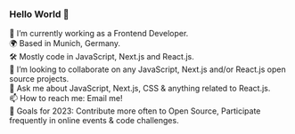 ### Hello World 👋

🔭 I’m currently working as a Frontend Developer. <br />
🌍 Based in Munich, Germany. <br />
🛠 Mostly code in JavaScript, Next.js and React.js. <br />
👯 I’m looking to collaborate on any JavaScript, Next.js and/or React.js open source projects. <br />
💬 Ask me about JavaScript, Next.js, CSS & anything related to React.js. <br />
📫 How to reach me: Email me! <br />
🥅 Goals for 2023: Contribute more often to Open Source, Participate frequently in online events & code challenges.

<!-- [![Priya's GitHub stats](https://github-readme-stats.vercel.app/api?username=PriyaLade&count_private=true&theme=radical)] 

<hr />

![Top Langs](https://github-readme-stats.vercel.app/api/top-langs/?username=anuraghazra&layout=compact&theme=radical)

-->

